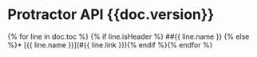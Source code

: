 Protractor API {{doc.version}}
==============

{% for line in doc.toc %}
{% if line.isHeader %}
##{{ line.name }}
{% else %}* [{{ line.name }}](#{{ line.link }}){% endif %}{% endfor %}
